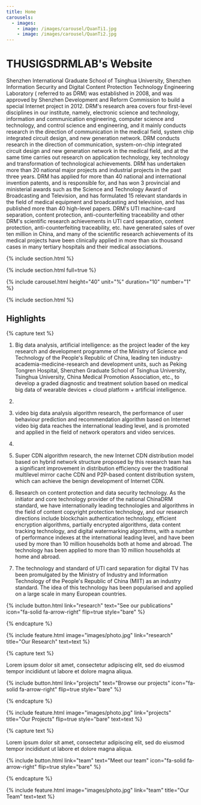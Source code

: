 ```yaml
---
title: Home
carousels:
  - images: 
    - image: /images/carousel/QuanTi1.jpg
    - image: /images/carousel/QuanTi2.jpg
---
```


# THUSIGSDRMLAB's Website

Shenzhen International Graduate School of Tsinghua University, Shenzhen Information Security and Digital Content Protection Technology Engineering Laboratory ( referred to as DRM) was established in 2008, and was approved by Shenzhen Development and Reform Commission to build a special Internet project in 2012. DRM's research area covers four first-level disciplines in our institute, namely, electronic science and technology, information and communication engineering, computer science and technology, and control science and engineering, and it mainly conducts research in the direction of communication in the medical field, system chip integrated circuit design, and new generation network. DRM conducts research in the direction of communication, system-on-chip integrated circuit design and new generation network in the medical field, and at the same time carries out research on application technology, key technology and transformation of technological achievements.
DRM has undertaken more than 20 national major projects and industrial projects in the past three years. DRM has applied for more than 40 national and international invention patents, and is responsible for, and has won 3 provincial and ministerial awards such as the Science and Technology Award of Broadcasting and Television, and has formulated 15 relevant standards in the field of medical equipment and broadcasting and television, and has published more than 40 high-level papers. DRM's UTI machine-card separation, content protection, anti-counterfeiting traceability and other DRM's scientific research achievements in UTI card separation, content protection, anti-counterfeiting traceability, etc. have generated sales of over ten million in China, and many of the scientific research achievements of its medical projects have been clinically applied in more than six thousand cases in many tertiary hospitals and their medical associations.

{% include section.html %}

{% include section.html full=true %}

{% include carousel.html height="40" unit="%" duration="10" number="1" %}
 
{% include section.html %}

## Highlights

{% capture text %}

1. Big data analysis, artificial intelligence: as the project leader of the key research and development programme of the Ministry of Science and Technology of the People's Republic of China, leading ten industry-academia-medicine-research and development units, such as Peking Tongren Hospital, Shenzhen Graduate School of Tsinghua University, Tsinghua University, China Medical Promotion Association, etc., to develop a graded diagnostic and treatment solution based on medical big data of wearable devices + cloud platform + artificial intelligence.
2. 
3. video big data analysis algorithm research, the performance of user behaviour prediction and recommendation algorithm based on Internet video big data reaches the international leading level, and is promoted and applied in the field of network operators and video services.
4. 
5. Super CDN algorithm research, the new Internet CDN distribution model based on hybrid network structure proposed by this research team has a significant improvement in distribution efficiency over the traditional multilevel mirror cache CDN and P2P-based content distribution system, which can achieve the benign development of Internet CDN.

6. Research on content protection and data security technology. As the initiator and core technology provider of the national ChinaDRM standard, we have internationally leading technologies and algorithms in the field of content copyright protection technology, and our research directions include blockchain authentication technology, efficient encryption algorithms, partially encrypted algorithms, data content tracking technology, and digital watermarking algorithms, with a number of performance indexes at the international leading level, and have been used by more than 10 million households both at home and abroad. The technology has been applied to more than 10 million households at home and abroad.

7. The technology and standard of UTI card separation for digital TV has been promulgated by the Ministry of Industry and Information Technology of the People's Republic of China (MIIT) as an industry standard. The idea of this technology has been popularised and applied on a large scale in many European countries.



{%
  include button.html
  link="research"
  text="See our publications"
  icon="fa-solid fa-arrow-right"
  flip=true
  style="bare"
%}

{% endcapture %}

{%
  include feature.html
  image="images/photo.jpg"
  link="research"
  title="Our Research"
  text=text
%}

{% capture text %}

Lorem ipsum dolor sit amet, consectetur adipiscing elit, sed do eiusmod tempor incididunt ut labore et dolore magna aliqua.

{%
  include button.html
  link="projects"
  text="Browse our projects"
  icon="fa-solid fa-arrow-right"
  flip=true
  style="bare"
%}

{% endcapture %}

{%
  include feature.html
  image="images/photo.jpg"
  link="projects"
  title="Our Projects"
  flip=true
  style="bare"
  text=text
%}

{% capture text %}

Lorem ipsum dolor sit amet, consectetur adipiscing elit, sed do eiusmod tempor incididunt ut labore et dolore magna aliqua.

{%
  include button.html
  link="team"
  text="Meet our team"
  icon="fa-solid fa-arrow-right"
  flip=true
  style="bare"
%}

{% endcapture %}

{%
  include feature.html
  image="images/photo.jpg"
  link="team"
  title="Our Team"
  text=text
%}
